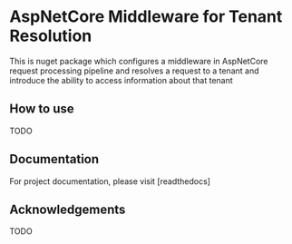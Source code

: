 # AspNetCore Middleware for Tenant Resolution
This is nuget package which configures a middleware in AspNetCore request processing pipeline and resolves a request to a tenant and introduce the ability to access information about that tenant

## How to use
TODO

## Documentation
For project documentation, please visit [readthedocs]

## Acknowledgements
TODO